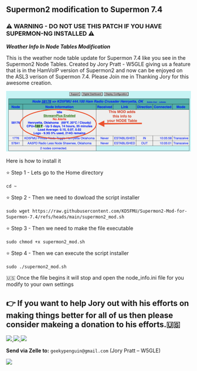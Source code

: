 ## Supermon2 modification to Supermon 7.4 ##
### ⚠️ WARNING - DO NOT USE THIS PATCH IF YOU HAVE SUPERMON-NG INSTALLED ⚠️ ###

***Weather Info In Node Tables Modification***

This is the weather node table update for Supermon 7.4 like you see in the Supermon2 Node Tables. Created by Jory Pratt - W5GLE giving us a feature that is in the HamVoIP version of Supermon2 and now can be enjoyed on the ASL3 verison of Supermon 7.4. Please Join me in Thanking Jory for this awesome creation.

![Supermon2-Mod Logo](https://github.com/KD5FMU/Supermon2-Mod-for-Supermon-7.4/blob/main/supermon2-mod-a.png)

Here is how to install it

⭐️ Step 1 - Lets go to the Home directory
```
cd ~
```

⭐️ Step 2 - Then we need to dowload the script installer
```
sudo wget https://raw.githubusercontent.com/KD5FMU/Supermon2-Mod-for-Supermon-7.4/refs/heads/main/supermon2_mod.sh
```

⭐️ Step 3 - Then we need to make the file executable
```
sudo chmod +x supermon2_mod.sh
```

⭐️ Step 4 - Then we can execute the script installer
```
sudo ./supermon2_mod.sh
```

🇺🇸 Once the file begins it will stop and open the node_info.ini file for you modify to your own settings

👉 If you want to help Jory out with his efforts on making things better for all of us then please consider makeing a donation to his efforts.🇺🇸
---
<a href="https://www.paypal.com/donate?token=IyATJ7p91vnH0tLglypNy2DxIZ3G2VmpWddIzltxRzY4kpcF0hPRHPj7F9ipe3YvfujL-1een4QH5Te5" target="_blank">
  <img src="https://img.shields.io/badge/Donate%20with-PayPal-00457C?style=for-the-badge&logo=paypal&logoColor=white" />
</a>

<a href="https://cash.app/$anarchpeng" target="_blank">
  <img src="https://img.shields.io/badge/Donate-CashApp-00C244?style=for-the-badge&logo=cashapp&logoColor=white" />
</a>

<!-- Zelle uses email/phone inside your bank app; no public pay URL exists. -->
<a href="mailto:geekypenguin@gmail.com?subject=Zelle%20Donation%20for%20Jory%20Pratt%20-%20W5GLE&body=I%27d%20like%20to%20send%20a%20Zelle%20donation.">
  <img src="https://img.shields.io/badge/Donate%20via-Zelle-6D1E72?style=for-the-badge&logo=zelle&logoColor=white" />
</a>

**Send via Zelle to:** `geekypenguin@gmail.com` (Jory Pratt – W5GLE)




<a href="https://www.youtube.com/@HamRadioCrusader" target="_blank">
  <img src="https://img.shields.io/badge/Subscribe-Ham%20Radio%20Crusader-red?style=for-the-badge&logo=youtube" />
</a>

